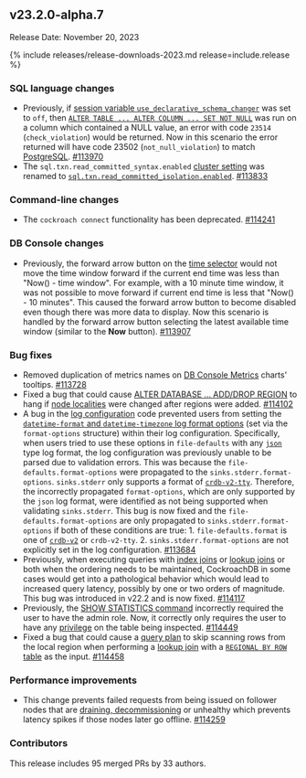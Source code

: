 ## v23.2.0-alpha.7

Release Date: November 20, 2023

{% include releases/release-downloads-2023.md release=include.release %}

<h3 id="v23-2-0-alpha-7-sql-language-changes">SQL language changes</h3>

- Previously, if [session variable `use_declarative_schema_changer`](../v23.2/session-variables.html#use_declarative_schema_changer) was set to `off`, then [`ALTER TABLE ... ALTER COLUMN ... SET NOT NULL`](../v23.2/alter-table.html#alter-column) was run on a column which contained a NULL value, an error with code `23514` (`check_violation`) would be returned. Now in this scenario the error returned will have code 23502 (`not_null_violation`) to match [PostgreSQL](https://www.postgresql.org/docs/8.4/errcodes-appendix.html). [#113970][#113970]
- The `sql.txn.read_committed_syntax.enabled` [cluster setting](../v23.2/cluster-settings.html) was renamed to [`sql.txn.read_committed_isolation.enabled`](../v23.2/cluster-settings.html#setting-sql-txn-read-committed-isolation-enabled). [#113833][#113833]

<h3 id="v23-2-0-alpha-7-command-line-changes">Command-line changes</h3>

- The `cockroach connect` functionality has been deprecated. [#114241][#114241]

<h3 id="v23-2-0-alpha-7-db-console-changes">DB Console changes</h3>

- Previously, the forward arrow button on the [time selector](../v23.2/ui-statements-page.html#time-interval) would not move the time window forward if the current end time was less than "Now() - time window". For example, with a 10 minute time window, it was not possible to move forward if current end time is less that "Now() - 10 minutes". This caused the forward arrow button to become disabled even though there was more data to display. Now this scenario is handled by the forward arrow button selecting the latest available time window (similar to the **Now** button). [#113907][#113907]

<h3 id="v23-2-0-alpha-7-bug-fixes">Bug fixes</h3>

- Removed duplication of metrics names on [DB Console Metrics](../v23.2/ui-overview.html#metrics) charts' tooltips. [#113728][#113728]
- Fixed a bug that could cause [ALTER DATABASE ... ADD/DROP REGION](../v23.2/alter-database.html#add-region) to hang if [node localities](../v23.2/cockroach-start.html#locality) were changed after regions were added. [#114102][#114102]
- A bug in the [log configuration](../v23.2/configure-logs.html) code prevented users from setting the [`datetime-format` and `datetime-timezone` log format options](../v23.2/configure-logs.html#datetime-field-for-json-format) (set via the `format-options` structure) within their log configuration. Specifically, when users tried to use these options in `file-defaults` with any [`json`](../v23.2/log-formats.html#format-json) type log format, the log configuration was previously unable to be parsed due to validation errors. This was because the `file-defaults.format-options` were propagated to the `sinks.stderr.format-options`. `sinks.stderr` only supports a format of [`crdb-v2-tty`](../v23.2/log-formats.html#format-crdb-v2-tty). Therefore, the incorrectly propagated `format-options`, which are only supported by the `json` log format, were identified as not being supported when validating `sinks.stderr`. This bug is now fixed and the `file-defaults.format-options` are only propagated to `sinks.stderr.format-options` if both of these conditions are true: 1. `file-defaults.format` is one of [`crdb-v2`](../v23.2/log-formats.html#format-crdb-v2) or `crdb-v2-tty`. 2. `sinks.stderr.format-options` are not explicitly set in the log configuration. [#113684][#113684]
- Previously, when executing queries with [index joins](../v23.2/indexes.html#storing-columns) or [lookup joins](../v23.2/joins.html#lookup-joins) or both when the ordering needs to be maintained, CockroachDB in some cases would get into a pathological behavior which would lead to increased query latency, possibly by one or two orders of magnitude. This bug was introduced in v22.2 and is now fixed. [#114117][#114117]
- Previously, the [SHOW STATISTICS command](../v23.2/show-statistics.html) incorrectly required the user to have the admin role. Now, it correctly only requires the user to have any [privilege](../v23.2/security-reference/authorization.html#privileges) on the table being inspected. [#114449][#114449]
- Fixed a bug that could cause a [query plan](../v23.2/cost-based-optimizer.html) to skip scanning rows from the local region when performing a [lookup join](../v23.2/joins.html#lookup-joins) with a [`REGIONAL BY ROW` table](../v23.2/regional-tables.html#regional-by-row-tables) as the input. [#114458][#114458]

<h3 id="v23-2-0-alpha-7-performance-improvements">Performance improvements</h3>

- This change prevents failed requests from being issued on follower nodes that are [draining, decommissioning](../v23.2/node-shutdown.html) or unhealthy which prevents latency spikes if those nodes later go offline. [#114259][#114259]

<div class="release-note-contributors" markdown="1">

<h3 id="v23-2-0-alpha-7-contributors">Contributors</h3>

This release includes 95 merged PRs by 33 authors.

</div>

[#113684]: https://github.com/cockroachdb/cockroach/pull/113684
[#113728]: https://github.com/cockroachdb/cockroach/pull/113728
[#113833]: https://github.com/cockroachdb/cockroach/pull/113833
[#113850]: https://github.com/cockroachdb/cockroach/pull/113850
[#113876]: https://github.com/cockroachdb/cockroach/pull/113876
[#113880]: https://github.com/cockroachdb/cockroach/pull/113880
[#113907]: https://github.com/cockroachdb/cockroach/pull/113907
[#113970]: https://github.com/cockroachdb/cockroach/pull/113970
[#114102]: https://github.com/cockroachdb/cockroach/pull/114102
[#114117]: https://github.com/cockroachdb/cockroach/pull/114117
[#114241]: https://github.com/cockroachdb/cockroach/pull/114241
[#114259]: https://github.com/cockroachdb/cockroach/pull/114259
[#114449]: https://github.com/cockroachdb/cockroach/pull/114449
[#114458]: https://github.com/cockroachdb/cockroach/pull/114458
[1c1ed20ea]: https://github.com/cockroachdb/cockroach/commit/1c1ed20ea
[f3e3583fb]: https://github.com/cockroachdb/cockroach/commit/f3e3583fb
